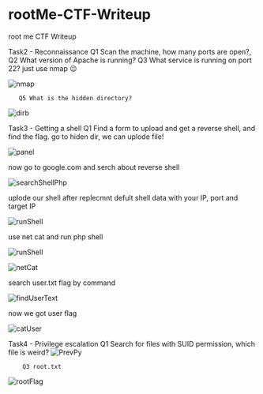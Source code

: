 # rootMe-CTF-Writeup
root me CTF  Writeup



Task2 - Reconnaissance
       Q1 Scan the machine, how many ports are open?,
       Q2 What version of Apache is running?
       Q3 What service is running on port 22?
just use nmap 😉

![nmap](https://user-images.githubusercontent.com/73380139/181879063-cafeeff5-de6e-42d1-ae8f-0763d408b8b6.png)

       Q5 What is the hidden directory?
       
![dirb](https://user-images.githubusercontent.com/73380139/181879168-eed8f65c-629c-4d27-a9c3-df847bcc48ee.png)

Task3 - Getting a shell
      Q1 Find a form to upload and get a reverse shell, and find the flag.
          go to hiden dir,
          we can uplode file!
    
![panel](https://user-images.githubusercontent.com/73380139/181879345-5a3da54c-ce70-48c6-8fdb-b083cb274c22.png)

now go to google.com and serch about reverse shell

![searchShellPhp](https://user-images.githubusercontent.com/73380139/181879458-7981affa-e64a-4c98-a884-57d6cfaab423.png)

uplode our shell after replecmnt defult shell data with your IP, port and target IP

![runShell](https://user-images.githubusercontent.com/73380139/181880381-ff44f826-7132-4ccc-af42-87a88c5483dc.png)

use net cat and run php shell

![runShell](https://user-images.githubusercontent.com/73380139/181880423-9fb49225-55bd-4b88-a4c8-f0ef22abf747.png)

![netCat](https://user-images.githubusercontent.com/73380139/181880432-c1e2df93-1299-4305-96db-953620f8bf97.png)

search user.txt flag by command 

![findUserText](https://user-images.githubusercontent.com/73380139/181880495-17a776bc-da1c-4113-ab60-11efbae35f75.png)

now we got user flag

![catUser](https://user-images.githubusercontent.com/73380139/181880510-4bddb337-a7a0-4e62-924b-069bc31da406.png)

Task4 - Privilege escalation
        Q1 Search for files with SUID permission, which file is weird?
![PrevPy](https://user-images.githubusercontent.com/73380139/181883176-d7cee3a9-0ca3-4b99-a3df-1decba52396f.png)

        
        Q3 root.txt
        
![rootFlag](https://user-images.githubusercontent.com/73380139/181883295-6d8ad989-e62c-4de3-ae28-a9de4d230a25.png)

        








